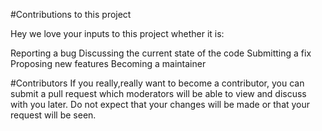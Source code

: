 #Contributions to this project

Hey we love your inputs to this project whether it is:

Reporting a bug
Discussing the current state of the code
Submitting a fix
Proposing new features
Becoming a maintainer

#Contributors
If you really,really want to become a contributor, you can submit a pull request which moderators will be able to view and discuss with you later. 
Do not expect that your changes will be made or that your request will be seen.

